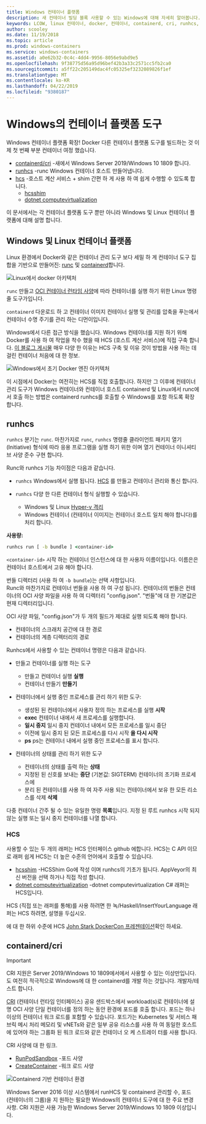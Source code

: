 ```yaml
---
title: Windows 컨테이너 플랫폼
description: 새 컨테이너 빌딩 블록 사용할 수 있는 Windows에 대해 자세히 알아봅니다.
keywords: LCOW, linux 컨테이너, docker, 컨테이너, containerd, cri, runhcs, runc
author: scooley
ms.date: 11/19/2018
ms.topic: article
ms.prod: windows-containers
ms.service: windows-containers
ms.assetid: a0e62b32-0c4c-4dd4-9956-8056e9abd9e5
ms.openlocfilehash: 9f38775d56a95d96bef42b3a33c2571cc5fb2ca0
ms.sourcegitcommit: a5ff22c205149dac4fc05325ef3232089826f1ef
ms.translationtype: MT
ms.contentlocale: ko-KR
ms.lasthandoff: 04/22/2019
ms.locfileid: "9380187"
---
```

# <a name="container-platform-tools-on-windows"></a>Windows의 컨테이너 플랫폼 도구

Windows 컨테이너 플랫폼 확장! Docker 다른 컨테이너 플랫폼 도구를 빌드하는 것 이제 첫 번째 부분 컨테이너 여정 했습니다.

* [containerd/cri](https://github.com/containerd/cri) -새에서 Windows Server 2019/Windows 10 1809 합니다.
* [runhcs](https://github.com/Microsoft/hcsshim/tree/master/cmd/runhcs) -runc Windows 컨테이너 호스트 만들어냅니다.
* [hcs](https://docs.microsoft.com/virtualization/api/) -호스트 계산 서비스 + shim 간편 하 게 사용 하 여 쉽게 수행할 수 있도록 합니다.
  * [hcsshim](https://github.com/microsoft/hcsshim)
  * [dotnet computevirtualization](https://github.com/microsoft/dotnet-computevirtualization)

이 문서에서는 각 컨테이너 플랫폼 도구 뿐만 아니라 Windows 및 Linux 컨테이너 플랫폼에 대해 설명 합니다.

## <a name="windows-and-linux-container-platform"></a>Windows 및 Linux 컨테이너 플랫폼

Linux 환경에서 Docker와 같은 컨테이너 관리 도구 보다 세밀 하 게 컨테이너 도구 집합을 기반으로 만들어진: [runc](https://github.com/opencontainers/runc) 및 [containerd](https://containerd.io/)합니다.

![Linux에서 docker 아키텍처](media/docker-on-linux.png)

`runc` 만들고 [OCI 컨테이너 런타임 사양](https://github.com/opencontainers/runtime-spec)에 따라 컨테이너를 실행 하기 위한 Linux 명령줄 도구가입니다.

`containerd` 다운로드 하 고 컨테이너 이미지 컨테이너 실행 및 관리를 압축을 푸는에서 컨테이너 수명 주기를 관리 하는 디먼이입니다.

Windows에서 다른 접근 방식을 했습니다.  Windows 컨테이너를 지원 하기 위해 Docker를 사용 하 여 작업을 착수 했을 때 HCS (호스트 계산 서비스)에 직접 구축 합니다.  [이 블로그 게시물](https://blogs.technet.microsoft.com/virtualization/2017/01/27/introducing-the-host-compute-service-hcs/) 매우 다양 한 이유는 HCS 구축 및 이유 것이 방법을 사용 하는 데 걸린 컨테이너 처음에 대 한 정보.

![Windows에서 초기 Docker 엔진 아키텍처](media/hcs.png)

이 시점에서 Docker는 여전히는 HCS를 직접 호출합니다. 하지만 그 이후에 컨테이너 관리 도구가 Windows 컨테이너와 컨테이너 호스트 containerd 및 Linux에서 runc에서 호출 하는 방법은 containerd runhcs를 호출할 수 Windows를 포함 하도록 확장 합니다.

## <a name="runhcs"></a>runhcs

`runhcs` 분기는 `runc`.  마찬가지로 `runc`, `runhcs` 명령줄 클라이언트 패키지 열기 (Initiative) 형식에 따라 응용 프로그램을 실행 하기 위한 이며 열기 컨테이너 이니셔티브 사양 준수 구현 합니다.

Runc와 runhcs 기능 차이점은 다음과 같습니다.

* `runhcs` Windows에서 실행 됩니다.  [HCS](containerd.md#hcs) 를 만들고 컨테이너 관리와 통신 합니다.
* `runhcs` 다양 한 다른 컨테이너 형식 실행할 수 있습니다.

  * Windows 및 Linux [Hyper-v 격리](../manage-containers/hyperv-container.md)
  * Windows 컨테이너 (컨테이너 이미지는 컨테이너 호스트 일치 해야 합니다)를 처리 합니다.

**사용량:**

``` cmd
runhcs run [ -b bundle ] <container-id>
```

`<container-id>` 시작 하는 컨테이너 인스턴스에 대 한 사용자 이름이입니다. 이름은은 컨테이너 호스트에서 고유 해야 합니다.

번들 디렉터리 (사용 하 여 `-b bundle`)는 선택 사항입니다.  
Runc와 마찬가지로 컨테이너 번들을 사용 하 여 구성 됩니다. 컨테이너의 번들은 컨테이너의 OCI 사양 파일을 사용 하 여 디렉터리 "config.json".  "번들"에 대 한 기본값은 현재 디렉터리입니다.

OCI 사양 파일, "config.json"가 두 개의 필드가 제대로 실행 되도록 해야 합니다.

* 컨테이너의 스크래치 공간에 대 한 경로
* 컨테이너의 계층 디렉터리의 경로

Runhcs에서 사용할 수 있는 컨테이너 명령은 다음과 같습니다.

* 만들고 컨테이너를 실행 하는 도구
  * 만들고 컨테이너 실행 **실행**
  * 컨테이너 만들기 **만들기**

* 컨테이너에서 실행 중인 프로세스를 관리 하기 위한 도구:
  * 생성된 된 컨테이너에서 사용자 정의 하는 프로세스를 실행 **시작**
  * **exec** 컨테이너 내에서 새 프로세스를 실행합니다.
  * **일시 중지** 일시 중지 컨테이너 내에서 모든 프로세스를 일시 중단
  * 이전에 일시 중지 된 모든 프로세스를 다시 시작 **을 다시 시작**
  * **ps** ps는 컨테이너 내에서 실행 중인 프로세스를 표시 합니다.

* 컨테이너의 상태를 관리 하기 위한 도구
  * 컨테이너의 상태를 출력 하는 **상태**
  * 지정된 된 신호를 보내는 **중단** (기본값: SIGTERM) 컨테이너의 초기화 프로세스에
  * 분리 된 컨테이너를 사용 하 여 자주 사용 되는 컨테이너에서 보유 한 모든 리소스를 삭제 **삭제**

다중 컨테이너 간주 될 수 있는 유일한 명령 **목록**입니다.  지정 된 루트 runhcs 시작 되지 않는 실행 또는 일시 중지 컨테이너를 나열 합니다.

### <a name="hcs"></a>HCS

사용할 수 있는 두 개의 래퍼는 HCS 인터페이스 github 에합니다. HCS는 C API 이므로 래퍼 쉽게 HCS는 더 높은 수준의 언어에서 호출할 수 있습니다.  

* [hcsshim](https://github.com/microsoft/hcsshim) -HCSShim Go에 작성 이며 runhcs의 기초가 됩니다.
AppVeyor의 최신 버전을 선택 하거나 직접 작성 합니다.
* [dotnet computevirtualization](https://github.com/microsoft/dotnet-computevirtualization) -dotnet computevirtualization C# 래퍼는 HCS입니다.

HCS (직접 또는 래퍼를 통해)를 사용 하려면 한 녹/Haskell/InsertYourLanguage 래퍼는 HCS 하려면, 설명을 두십시오.

에 대 한 하위 수준에 HCS [John Stark DockerCon 프레젠테이션](https://www.youtube.com/watch?v=85nCF5S8Qok)확인 하세요.

## <a name="containerdcri"></a>containerd/cri

> [!IMPORTANT]
> CRI 지원은 Server 2019/Windows 10 1809에서에서 사용할 수 있는 이상만입니다.  도 여전히 적극적으로 Windows에 대 한 containerd를 개발 하는 것입니다.
> 개발자/테스트 합니다.

[CRI](https://github.com/kubernetes/kubernetes/blob/master/pkg/kubelet/apis/cri/runtime/v1alpha2/api.proto) (컨테이너 런타임 인터페이스) 공유 샌드박스에서 workload(s)로 컨테이너에 설명 OCI 사양 단일 컨테이너를 정의 하는 동안 환경에 포드를 호출 합니다.  포드는 하나 이상의 컨테이너 워크 로드를 포함할 수 있습니다.  포드가는 Kubernetes 및 서비스 패브릭 메시 처리 메모리 및 vNETs와 같은 일부 공유 리소스를 사용 하 여 동일한 호스트에 있어야 하는 그룹화 된 워크 로드와 같은 컨테이너 오 케 스트레이 터를 사용 합니다.

CRI 사양에 대 한 링크.

* [RunPodSandbox](https://github.com/kubernetes/kubernetes/blob/master/pkg/kubelet/apis/cri/runtime/v1alpha2/api.proto#L24) -포드 사양
* [CreateContainer](https://github.com/kubernetes/kubernetes/blob/master/pkg/kubelet/apis/cri/runtime/v1alpha2/api.proto#L47) -워크 로드 사양

![Containerd 기반 컨테이너 환경](media/containerd-platform.png)

Windows Server 2016 이상 시스템에서 runHCS 및 containerd 관리할 수, 포드 (컨테이너의 그룹)을 지 원하는 필요한 Windows의 컨테이너 도구에 대 한 주요 변경 사항.  CRI 지원은 사용 가능한 Windows Server 2019/Windows 10 1809 이상입니다.